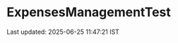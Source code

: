 # ExpensesManagementTest













































Last updated: 2025-06-25 11:47:21 IST
